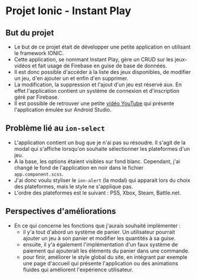 # Projet Ionic - Instant Play

## But du projet

* Le but de ce projet était de développer une petite application en utilisant le framework IONIC.
* Cette application, se nommant Instant Play, gère un CRUD sur les jeux-vidéos et fait usage de Firebase en guise de base de données.
* Il est donc possible d'accéder à la liste des jeux disponibles, de modifier un jeu, d'en ajouter un et enfin d'en supprimer.
* La modification, la suppression et l'ajout d'un jeu est réservé aux. En effet l'application contient un système de connexion et d'inscription géré par Firebase.
* Il est possible de retrouver une petite [vidéo YouTube](https://youtube.com/shorts/ReOomGs-k3w) qui présente l'application émulée sur Android Studio.

## Problème lié au `ion-select`

* L'application contient un bug que je n'ai pas su résoudre. Il s'agit de la modal qui s'affiche lorsqu'on souhaite sélectionner les plateformes d'un jeu.
* A la base, les options étaient visibles sur fond blanc. Cependant, j'ai changé le fond de l'application en noir dans le fichier `app.component.scss`.
* J'ai donc voulu styliser le `ion-alert` (la modal) qui apparait lors du choix des plateformes, mais le style ne s'applique pas.
* L'ordre des plateformes est le suivant : PS5, Xbox, Steam, Battle.net.

## Perspectives d'améliorations

* En ce qui concerne les fonctions que j'aurais souhaité implémenter :
  * il y'a tout d'abord un système de panier. Un utilisateur pourrait ajouter un jeu à son panier et modifier les quantités à sa guise.
  * ensuite, il y'a également l'implémentation d'un faux système de paiement qui ajouterait les éléments du panier dans une commande.
  * pour finir, améliorer le style global du site, en intégrant par exemple une page d'accueil qui présente l'application ou des animations fluides qui améliorent l'expérience utilisateur.
